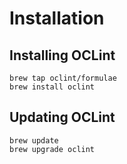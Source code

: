 # Installation

## Installing OCLint

```
brew tap oclint/formulae
brew install oclint
```

## Updating OCLint

```
brew update
brew upgrade oclint
```



